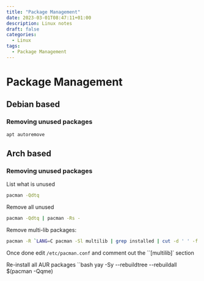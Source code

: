 ```yaml
---
title: "Package Management"
date: 2023-03-01T08:47:11+01:00
description: Linux notes
draft: false
categories:
  - Linux
tags:
  - Package Management
---
```

# Package Management

## Debian based

### Removing unused packages

``` bash
apt autoremove
```

## Arch based

### Removing unused packages

List what is unused

```bash
pacman -Qdtq
```

Remove all unused

```bash
pacman -Qdtq | pacman -Rs -
```

Remove multi-lib packages:

```bash
pacman -R `LANG=C pacman -Sl multilib | grep installed | cut -d ' ' -f 2`
```

Once done edit ``/etc/pacman.conf`` and comment out the ``[multilib]` section

Re-install all AUR packages
``bash
yay -Sy --rebuildtree --rebuildall $(pacman -Qqme)
```
